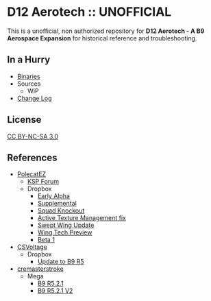 # D12 Aerotech :: UNOFFICIAL

This is a unofficial, non authorized repository for **D12 Aerotech - A B9 Aerospace Expansion** for historical reference and troubleshooting.


## In a Hurry
* [Binaries](https://github.com/net-lisias-ksph/D12-Aerotech/tree/Archive)
* Sources
	+ WiP
* [Change Log](./CHANGE_LOG.md)


## License

[CC BY-NC-SA 3.0](https://creativecommons.org/licenses/by-nc-sa/3.0/)


## References

* [PolecatEZ](https://forum.kerbalspaceprogram.com/index.php?/profile/58008-polecatez/)
	+ [KSP Forum](https://forum.kerbalspaceprogram.com/index.php?/topic/70562-*/)
	+ Dropbox
		- [Early Alpha](https://www.dropbox.com/s/o0s5vkncxiqbae9/D12earlyAlpha.zip)
		- [Supplemental](https://www.dropbox.com/s/c57yeb1otrlvl6x/D12Sup_prealpha.zip)
		- [Squad Knockout](https://www.dropbox.com/s/dwdiqj2iy7uwpl0/D12KOprealpha.zip)
		- [Active Texture Management fix](https://www.dropbox.com/s/l0is4rbbh3r9fzj/D12Knockout.cfg)
		- [Swept Wing Update](https://www.dropbox.com/s/u8n7bnji95v4fna/swingWingTest.zip)
		- [Wing Tech Preview](https://www.dropbox.com/s/lamttauayivlyc5/D12WingtechPreview1.zip)
		- [Beta 1](https://www.dropbox.com/s/8sobh5owvrnieuc/D12AerotechBeta1.zip)
* [CSVoltage](https://forum.kerbalspaceprogram.com/index.php?/profile/75254-csvoltage/)
	+ Dropbox
		- [Update to B9 R5](https://www.dropbox.com/s/s55hmux3qtp9ihb/D12AerotechBeta1.1.zip?dl=1)
* [cremasterstroke](https://forum.kerbalspaceprogram.com/index.php?/profile/110874-cremasterstroke/)
	+ Mega
		- [B9 R5.2.1](https://mega.co.nz/#!rExEBJ7I!9ASWAiFN7acJaqTKDq7d2S-DNa6XMFejnd32tf4qnMg)
		- [B9 R5.2.1 V2](https://mega.co.nz/#!jQ4lxSDS!RyYRt4MOVTthmpSZqxOy0FZTuyj0-W0BrOJfuwm83NM)